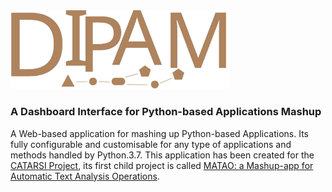 <img src="doc/logov2.svg" alt="drawing" width="350"/>

### A Dashboard Interface for Python-based Applications Mashup 

A Web-based application for mashing up Python-based Applications. Its fully configurable and customisable for any type of applications and methods handled by Python.3.7. This application has been created for the [CATARSI Project](https://centri.unibo.it/dharc/en/research/projects-at-dh-arc#catarsi), its first child project is called [MATAO: a Mashup-app for Automatic Text Analysis Operations](https://github.com/catarsi/matao).
